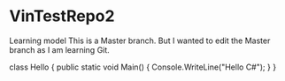 # VinTestRepo2
Learning model
This is a Master branch. But I wanted to edit the Master branch as I am learning Git.

class Hello
{
  public static void Main()
  {
    Console.WriteLine("Hello C#");
  }
}
